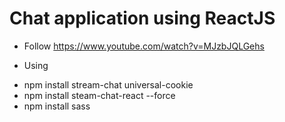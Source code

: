 # Chat application using ReactJS
- Follow https://www.youtube.com/watch?v=MJzbJQLGehs

- Using
+ npm install stream-chat universal-cookie
+ npm install steam-chat-react --force
+ npm install sass
